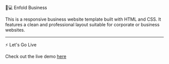  💼💻 Enfold Business

This is a responsive business website template built with HTML and CSS.
It features a clean and professional layout suitable for corporate or business websites.

----------------------------------------------------------------------------------------------------------------------------------------------
⚡ Let's Go Live

Check out the live demo [here](https://fate-me.github.io/Enfold-Business/)
